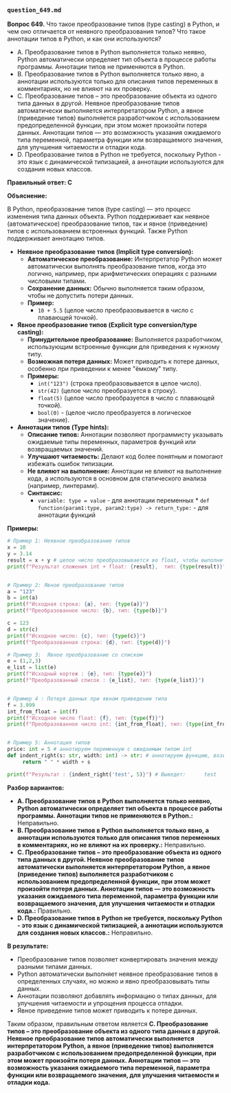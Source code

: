 ### `question_649.md`

**Вопрос 649.** Что такое преобразование типов (type casting) в Python, и чем оно отличается от неявного преобразования типов? Что такое аннотации типов в Python, и как они используются?

- A.  Преобразование типов в Python выполняется только неявно, Python автоматически определяет тип объекта в процессе работы программы. Аннотации типов не применяются в Python.
-   B. Преобразование типов в Python выполняется только явно, а  аннотации используются только для описания типов переменных в комментариях, но не влияют на их проверку.
-  C. Преобразование типов – это преобразование объекта из одного типа данных в другой. Неявное преобразование типов автоматически выполняется интерпретатором Python, а явное (приведение типов) выполняется разработчиком с использованием предопределенной функции, при этом может произойти потеря данных. Аннотации типов — это возможность указания ожидаемого типа переменной, параметра функции или возвращаемого значения, для улучшения читаемости и отладки кода.
-   D. Преобразование типов в Python не требуется, поскольку Python - это язык с динамической типизацией, а аннотации используются для создания новых классов.

**Правильный ответ: C**

**Объяснение:**

В Python, преобразование типов (type casting) — это процесс изменения типа данных объекта. Python поддерживает как неявное (автоматическое) преобразование типов, так и явное (приведение) типов с использованием встроенных функций. Также Python поддерживает аннотацию типов.

*   **Неявное преобразование типов (Implicit type conversion):**
    *   **Автоматическое преобразование:** Интерпретатор Python может автоматически выполнять преобразование типов, когда это логично, например, при арифметических операциях с разными числовыми типами.
    *  **Сохранение данных:** Обычно выполняется таким образом, чтобы не допустить потери данных.
    *   **Пример:**
           *  `10 + 5.5`  (целое число преобразовывается в число с плавающей точкой).
*   **Явное преобразование типов (Explicit type conversion/type casting):**
    *  **Принудительное преобразование:** Выполняется разработчиком, использующим встроенные функции для приведения к нужному типу.
    *  **Возможная потеря данных:** Может приводить к потере данных, особенно при приведении к менее "ёмкому" типу.
    *   **Примеры:**
         *   `int("123")` (строка преобразовывается в целое число).
         * `str(42)` (целое число преобразуется в строку).
         * `float(5)` (целое число преобразуется в число с плавающей точкой).
          *  `bool(0)`  - (целое число преобразуется в логическое значение).
*   **Аннотации типов (Type hints):**
    *   **Описание типов:** Аннотации позволяют программисту указывать ожидаемые типы переменных, параметров функций или возвращаемых значений.
    *   **Улучшают читаемость:**  Делают код более понятным и помогают избежать ошибок типизации.
     *  **Не влияют на выполнение:**  Аннотации не влияют на  выполнение кода, а используются в основном для статического анализа (например, линтерами).
     *  **Синтаксис:**
           *   `variable: type = value` - для аннотации переменных
            * `def function(param1:type, param2:type) -> return_type:` - для аннотации функций

**Примеры:**

```python
# Пример 1: Неявное преобразование типов
x = 10
y = 3.14
result = x + y # целое число преобразовывается во float, чтобы выполнить сложение
print(f"Результат сложения int + float: {result},  тип: {type(result)}") # Выведет: Результат сложения int + float: 13.14,  тип: <class 'float'>


# Пример 2: Явное преобразование типов
a = "123"
b = int(a)
print(f"Исходная строка: {a}, тип: {type(a)}")
print(f"Преобразованное число: {b}, тип: {type(b)}")

c = 123
d = str(c)
print(f"Исходное число: {c}, тип: {type(c)}")
print(f"Преобразованная строка: {d}, тип: {type(d)}")

# Пример 3:  Явное преобразование со списком
e = (1,2,3)
e_list = list(e)
print(f"Исходный кортеж : {e}, тип: {type(e)}")
print(f"Преобразованный список : {e_list}, тип: {type(e_list)}")


# Пример 4 : Потеря данных при явном приведении типа
f = 3.999
int_from_float = int(f)
print(f"Исходное число float: {f}, тип: {type(f)}")
print(f"Преобразованное число int: {int_from_float}, тип: {type(int_from_float)}")  # при преобразовании  происходит округление


# Пример 5: Аннотация типов
price: int = 5 # аннотируем переменную с ожидаемым типом int
def indent_right(s: str, width: int) -> str: # аннотируем функцию, возвращающую str
     return " " * width + s

print(f"Результат : {indent_right('test', 5)}") # Выведет:      test
```
**Разбор вариантов:**
*  **A. Преобразование типов в Python выполняется только неявно, Python автоматически определяет тип объекта в процессе работы программы. Аннотации типов не применяются в Python.:** Неправильно.
*   **B. Преобразование типов в Python выполняется только явно, а  аннотации используются только для описания типов переменных в комментариях, но не влияют на их проверку.:** Неправильно.
*  **C. Преобразование типов – это преобразование объекта из одного типа данных в другой. Неявное преобразование типов автоматически выполняется интерпретатором Python, а явное (приведение типов) выполняется разработчиком с использованием предопределенной функции, при этом может произойти потеря данных. Аннотации типов — это возможность указания ожидаемого типа переменной, параметра функции или возвращаемого значения, для улучшения читаемости и отладки кода.:** Правильно.
*   **D. Преобразование типов в Python не требуется, поскольку Python - это язык с динамической типизацией, а аннотации используются для создания новых классов.:** Неправильно.

**В результате:**
*   Преобразование типов позволяет конвертировать значения между разными типами данных.
*   Python автоматически выполняет неявное преобразование типов в определенных случаях, но можно и явно преобразовывать типы данных.
*   Аннотации позволяют добавлять информацию о типах данных, для улучшения читаемости и упрощения процесса отладки.
*   Явное приведение типов может приводить к потере данных.

Таким образом, правильным ответом является **C. Преобразование типов – это преобразование объекта из одного типа данных в другой. Неявное преобразование типов автоматически выполняется интерпретатором Python, а явное (приведение типов) выполняется разработчиком с использованием предопределенной функции, при этом может произойти потеря данных. Аннотации типов — это возможность указания ожидаемого типа переменной, параметра функции или возвращаемого значения, для улучшения читаемости и отладки кода.**
